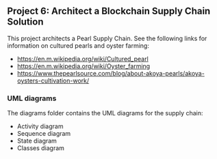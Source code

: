 ## Project 6: Architect a Blockchain Supply Chain Solution

This project architects a Pearl Supply Chain. See the following links for information on cultured pearls and oyster farming:
* https://en.m.wikipedia.org/wiki/Cultured_pearl
* https://en.m.wikipedia.org/wiki/Oyster_farming
* https://www.thepearlsource.com/blog/about-akoya-pearls/akoya-oysters-cultivation-work/

### UML diagrams

The diagrams folder contains the UML diagrams for the supply chain:
* Activity diagram
* Sequence diagram
* State diagram
* Classes diagram
